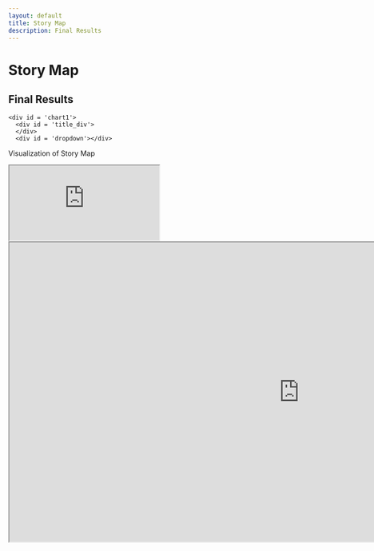 ```yaml
---
layout: default
title: Story Map
description: Final Results
---
```


# Story Map

## Final Results

<style>
.background {
  fill: #eee;
  pointer-events: all;
}
.background-trial {
  fill: 'black';
}
.button {
  position: relative;
}
.map-layer {
  fill: #fff;
  stroke: #aaa;
}
.effect-layer{
  pointer-events:none;
}
text{
  font-family: 'Helvetica Neue', Helvetica, Arial, sans-serif;
  font-weight: 300;
}
text.big-text{
  font-size: 30px;
  font-weight: 400;
}
.effect-layer text, text.dummy-text{
  font-size: 12px;
}
.tooltip {
  position: absolute;
  z-index: 10;
  visibility: hidden;
  background: Beige;
}
</style>

<script src="https://d3js.org/d3.v3.min.js"></script>
    <div id = 'chart1'>
      <div id = 'title_div'>
      </div>
      <div id = 'dropdown'></div>
  </div>
  

<script>
var width = 1160,
    height = 600,
    centered;
// Define color scale
var color = d3.scale.linear()
  .domain([1, 5])
  .clamp(true)
  .range(['white', 'SteelBlue']);
var projection = d3.geo.mercator()
                     .scale(900)
                     .center([-103.7,38])
                     .translate([(width)/2, (height)/2])
var path = d3.geo.path()
  .projection(projection);
var title_svg = d3.select('#title_div')
  .append('svg')
  .attr('width', width)
  .attr('height', 100);
  title_svg.append('rect')
    .attr('class', 'background')
    .attr('width', width)
    .attr('height', 100);
// Set svg width & height
var svg = d3.select('#chart1')
  .append('svg')
  .attr('width', width)
  .attr('height', height);
// Add background
svg.append('rect')
  .attr('class', 'background')
  .attr('width', width)
  .attr('height', height);
var filter_y = 77;
var filter_text = 90;
var assigned = true;
var years = [2001, 2002, 2003, 2004, 2005, 2006, 2007, 2008, 2009, 2010, 2011, 2012];
title_svg.append('text').text('Patents: ').attr('x', 10).attr('y', filter_text);
var assigned_filter = title_svg.append('rect')
  .attr('id', 'assigned_filter')
  .attr('width', 70)
  .attr('height', 18)
  .attr('x', 80)
  .attr('y', filter_y)
  .style('opacity', 0.5);
  title_svg.append('text').text('Assigned').attr('x', 90).attr('y', filter_text).style('font-size', 12);
var invented_filter = title_svg.append('rect')
  .attr('id', 'invented_filter')
  .attr('width', 70)
  .attr('height', 18)
  .attr('x', 150)
  .attr('y', filter_y)
  .style('opacity', 0.2);
  title_svg.append('text').text('Invented').attr('id', 'invented_filter').attr('x', 165).attr('y', filter_text).style('font-size', 12);
// var xScale = d3.scale.linear()
//           .domain([0, d3.max(years)])
//           .range([200, 700]);
// console.log(xScale);
// var year_filter = title_svg.append('rect')
//   .attr('id', 'year_filter')
var g = svg.append('g');
var effectLayer = g.append('g')
  .classed('effect-layer', true);
var mapLayer = g.append('g')
  .classed('map-layer', true);
var dummyText = g.append('text')
  .classed('dummy-text', true)
  .attr('x', 10)
  .attr('y', 30)
  .style('opacity', 0);
var bigText = g.append('text')
  .classed('big-text', true)
  .attr('x', 20)
  .attr('y', 45);
var tooltip = d3.select('#chart1')
       .append('g')
       .attr('class', 'tooltip');
svg.append('rect')
  .attr('id', 'summary_stats')
  .attr('width', (width / 5) + 20)
  .attr('height', 900)
  .attr("transform","translate(0,0)")
  .attr("fill", "SteelBlue")
  .style('opacity', 0.1)
  .attr('stroke', 'black')
  .attr('stroke-width', 0.2);
title_svg.append('text')
  .attr('id', 'title')
  .text('Top Innovative Cities in the United States')
  .attr('font-size', 20)
  .attr('x', 400)
  .attr('y', 30);
svg.append('text')
  .attr('id', 'year')
  .text('Year: ')
  .attr('font-weight', 'bold')
  .attr('font-size', 12)
  .attr('x', 10)
  .attr('y', 30);
svg.append('text')
  .attr('id', 'top_features')
  .text('Logistic Regression Coefficients: ')
  .attr('font-weight', 'bold')
  .attr('font-size', 12)
  .attr('x', 10)
  .attr('y', 50);
svg.append('text')
  .text('Feature')
  .attr('font-weight', 'bold')
  .attr('font-size', 12)
  .attr('x', 20)
  .attr('y', 80);
svg.append('text')
  .text('Assigned')
  .attr('font-weight', 'bold')
  .attr('font-size', 12)
  .attr('x', 120)
  .attr('y', 80);
svg.append('text')
    .text('Invented')
    .attr('font-weight', 'bold')
    .attr('font-size', 12)
    .attr('x', 180)
    .attr('y', 80);
svg.append('text')
  .text('Top Cities: ')
  .attr('id', 'top_cities')
  .attr('font-weight', 'bold')
  .attr('font-size', 12)
  .attr('x', 10)
  .attr('y', 250);
svg.append('text')
  .text('Place: ')
  .attr('font-weight', 'bold')
  .attr('font-size', 12)
  .attr('x', 10)
  .attr('y', 400);
svg.append('text')
  .text('Total Patents: ')
  .attr('font-weight', 'bold')
  .attr('font-size', 12)
  .attr('x', 10)
  .attr('y', 420);
svg.append('text')
  .text('Total Invented Patents: ')
  .attr('font-weight', 'bold')
  .attr('font-size', 12)
  .attr('x', 10)
  .attr('y', 440);
svg.append('text')
  .text('Average SBIR Funding: ')
  .attr('font-weight', 'bold')
  .attr('font-size', 12)
  .attr('x', 10)
  .attr('y', 460);
svg.append('text')
  .text('Percent Creative Class: ')
  .attr('font-weight', 'bold')
  .attr('font-size', 12)
  .attr('x', 10)
  .attr('y', 480);
svg.append('text')
  .text("Percent Bachelor's Deg: ")
  .attr('font-weight', 'bold')
  .attr('font-size', 12)
  .attr('x', 10)
  .attr('y', 500);
svg.append('text')
  .text("Percent Graduate Deg: ")
  .attr('font-weight', 'bold')
  .attr('font-size', 12)
  .attr('x', 10)
  .attr('y', 520);
svg.append('text')
  .text("Percent Foreign Born: ")
  .attr('font-weight', 'bold')
  .attr('font-size', 12)
  .attr('x', 10)
  .attr('y', 540);
svg.append('text')
  .text("Median Household Income: ")
  .attr('font-weight', 'bold')
  .attr('font-size', 12)
  .attr('x', 10)
  .attr('y', 560);
d3.json('https://gist.githubusercontent.com/rohuniyer/c44fead13bb1f6ec517bdb53f36870da/raw/aba3df59a745810f7afef833b0728a6b70ba8129/new_cities_stats.json', function(error, mapData) {
  //console.log(mapData.features[0].properties.place_name)
  var features = mapData.features;
  var spacing = 20;
  var f_3 = d3.format(".3f");
  var f_1 = d3.format(",.0f");
  var year = 2001;
  d3.csv('https://raw.githubusercontent.com/rohuniyer/a_story_of_cities_and_patents/master/csv_for_summary.csv',
    function(data) {
      //console.log(data[0]);
      var annualPatentSummary = d3.nest()
        .key(function(d) { return d.Year; })
        .rollup(function(v) { return d3.sum(v, function(d) { return d['Patents']; }); })
        .entries(data);
      var annualInventorPatentSummary = d3.nest()
          .key(function(d) { return d.Year; })
          .rollup(function(v) { return d3.sum(v, function(d) { return d.inventor_patents; }); })
          .entries(data);
      var annualSBIRSummary = d3.nest()
        .key(function(d) { return d.Year; })
        .rollup(function(v) { return d3.mean(v, function(d) { return d['Award Mean']; }); })
        .entries(data);
      var annualCC = d3.nest()
        .key(function(d) { return d.Year; })
        .rollup(function(v) { return d3.mean(v, function(d) { return d.percent_creative_class; }); })
        .entries(data);
      var annualBachelors = d3.nest()
        .key(function(d) {return d.Year; })
        .rollup(function(v) { return d3.mean(v, function(d) { return d.percent_bachelors; }); })
        .entries(data);
      var annualGraduate = d3.nest()
        .key(function(d) { return d.Year; })
        .rollup(function(v) { return d3.mean(v, function(d) { return d.percent_graduate; }); })
        .entries(data);
      var annualForeignBorn = d3.nest()
        .key(function(d) { return d.Year; })
        .rollup(function(v) { return d3.mean(v, function(d) { return d.percent_foreign_born; }); })
        .entries(data);
      var annualMedianIncome = d3.nest()
        .key(function(d) { return d.Year; })
        .rollup(function(v) { return d3.mean(v, function(d) { return d.median_household_income; }); })
        .entries(data);
      var topCities = d3.nest()
        .key(function(d) { return d.Year; })
        .entries(data);
      function rank_inventor_cities() {
        var ranked_cities = [];
        for (var i = 0; i < Object.keys(topCities).length; i++) {
          ranked_cities.push(topCities[i].values.map(d => [d.city_state, d.inventor_patents]));
        }
        for (var i = 0; i < ranked_cities.length; i++) {
          ranked_cities[i].sort(function (a, b) {
            return b[1] - a[1];
          })
          ranked_cities[i] = ranked_cities[i].map(d => d[0]);
        }
        return ranked_cities;
      }
      var ranked_inventor_cities = rank_inventor_cities();
      function get_cities() {
        var ranked_cities = []
        for (var i = 0; i < Object.keys(topCities).length; i++) {
          ranked_cities.push(topCities[i].values.map(d => d.city_state));
        }
        return ranked_cities;
      }
      var ranked_cities = get_cities();
      d3.csv('https://raw.githubusercontent.com/rohuniyer/a_story_of_cities_and_patents/master/regression_results.csv',
        function(regression_data) {
          var annualRegressionSummary = d3.nest()
            .key(function(d) { return d.Year; })
            .key(function(v) { return v.score; })
            .entries(regression_data);
          function regression_results_text() {
            var results_y = 100;
            //Award Mean
            svg.append('text')
              .text('SBIR Mean: ')
              .attr('font-size', 12)
              .attr('x', 20)
              .attr('y', results_y);
            svg.append('text')
              .text(function(d) {
                return f_3(annualRegressionSummary[year-2001].values[0].values[0].award_mean);
              })
              .attr('id', 'award_mean_sa')
              .attr('font-size', 12)
              .attr('x', 120)
              .attr('y', results_y);
            svg.append('text')
              .text(function(d) {
                return f_3(annualRegressionSummary[year-2001].values[1].values[0].award_mean);
              })
              .attr('id', 'award_mean_si')
              .attr('font-size', 12)
              .attr('x', 180)
              .attr('y', results_y);
            //Perc Creative Class
            svg.append('text')
              .text('Creative Class: ')
              .attr('font-size', 12)
              .attr('x', 20)
              .attr('y', results_y + spacing);
            svg.append('text')
              .text(function(d) {
                return f_3(annualRegressionSummary[year-2001].values[0].values[0].scaled_perc_creative_class);
              })
              .attr('id', 'scaled_perc_creative_class_sa')
              .attr('font-size', 12)
              .attr('x', 120)
              .attr('y', results_y + spacing);
            svg.append('text')
              .text(function(d) {
                return f_3(annualRegressionSummary[year-2001].values[1].values[0].scaled_perc_creative_class);
              })
              .attr('id', 'scaled_perc_creative_class_si')
              .attr('font-size', 12)
              .attr('x', 180)
              .attr('y', results_y + spacing);
            //Perc Bachelors
            svg.append('text')
              .text('Bachelors Deg.: ')
              .attr('font-size', 12)
              .attr('x', 20)
              .attr('y', results_y + (2*spacing));
            svg.append('text')
              .text(function(d) {
                return f_3(annualRegressionSummary[year-2001].values[0].values[0].percent_bachelors);
              })
              .attr('id', 'percent_bachelors_sa')
              .attr('font-size', 12)
              .attr('x', 120)
              .attr('y', results_y + (2*spacing));
            svg.append('text')
              .text(function(d) {
                return f_3(annualRegressionSummary[year-2001].values[1].values[0].percent_bachelors);
              })
              .attr('id', 'percent_bachelors_si')
              .attr('font-size', 12)
              .attr('x', 180)
              .attr('y', results_y + (2*spacing));
            //Perc Graduate
            svg.append('text')
              .text('Graduates Deg.: ')
              .attr('font-size', 12)
              .attr('x', 20)
              .attr('y', results_y + (3*spacing));
            svg.append('text')
              .text(function(d) {
                return f_3(annualRegressionSummary[year-2001].values[0].values[0].percent_graduate);
              })
              .attr('id', 'percent_graduate_sa')
              .attr('font-size', 12)
              .attr('x', 120)
              .attr('y', results_y + (3*spacing));
            svg.append('text')
              .text(function(d) {
                return f_3(annualRegressionSummary[year-2001].values[1].values[0].percent_graduate);
              })
              .attr('id', 'percent_graduate_si')
              .attr('font-size', 12)
              .attr('x', 180)
              .attr('y', results_y + (3*spacing));
              //Perc Foreign Born
              svg.append('text')
                .text('Foreign Born: ')
                .attr('font-size', 12)
                .attr('x', 20)
                .attr('y', results_y + (4*spacing));
              svg.append('text')
                .text(function(d) {
                  return f_3(annualRegressionSummary[year-2001].values[0].values[0].percent_foreign_born);
                })
                .attr('id', 'percent_foreign_born_sa')
                .attr('font-size', 12)
                .attr('x', 120)
                .attr('y', results_y + (4*spacing));
              svg.append('text')
                .text(function(d) {
                  return f_3(annualRegressionSummary[year-2001].values[1].values[0].percent_foreign_born);
                })
                .attr('id', 'percent_foreign_born_si')
                .attr('font-size', 12)
                .attr('x', 180)
                .attr('y', results_y + (4*spacing));
              //Recipient Mean
              svg.append('text')
                .text('Federal Funding: ')
                .attr('font-size', 12)
                .attr('x', 20)
                .attr('y', results_y + (5*spacing));
              svg.append('text')
                .text(function(d) {
                  return f_3(annualRegressionSummary[year-2001].values[0].values[0].recipient_mean);
                })
                .attr('id', 'recipient_mean_sa')
                .attr('font-size', 12)
                .attr('x', 120)
                .attr('y', results_y + (5*spacing));
              svg.append('text')
                .text(function(d) {
                  return f_3(annualRegressionSummary[year-2001].values[1].values[0].recipient_mean);
                })
                .attr('id', 'recipient_mean_si')
                .attr('font-size', 12)
                .attr('x', 180)
                .attr('y', results_y + (5*spacing));
              //Median Household Income
              svg.append('text')
                .text('Household Income: ')
                .attr('font-size', 12)
                .attr('x', 20)
                .attr('y', results_y + (6*spacing));
              svg.append('text')
                .text(function(d) {
                  return f_3(annualRegressionSummary[year-2001].values[0].values[0].median_household_income);
                })
                .attr('id', 'median_household_income_sa')
                .attr('font-size', 12)
                .attr('x', 120)
                .attr('y', results_y + (6*spacing));
              svg.append('text')
                .text(function(d) {
                  return f_3(annualRegressionSummary[year-2001].values[1].values[0].median_household_income);
                })
                .attr('id', 'median_household_income_si')
                .attr('font-size', 12)
                .attr('x', 180)
                .attr('y', results_y + (6*spacing));
          }
          regression_results_text();
  d3.json('https://raw.githubusercontent.com/rohuniyer/a_story_of_cities_and_patents/master/city_stats.json', function(error, cityData) {
    var centroids = features.map(function (feature){
      return path.centroid(feature);
    });
      var years = Object.keys(cityData).sort();
      var dropdown = d3.select("#chart1")
                    .append('select')
                    .attr('x', 40)
                    .attr('y', 100);
      dropdown.selectAll("option")
                    .data(years)
                  .enter().append("option")
                    .attr("value", function (d) { return d; })
                    .text(function (d) {
                        return d[0].toUpperCase() + d.slice(1,d.length);
                    });
      var city_features = cityData[year];
      draw_legend();
      function write_top_cities() {
        svg.append('text')
         .html(function (d) {
           if (assigned) {
             var curr_city = city_features[ranked_cities[year-2001][0]]
           }
           else {
             var curr_city = city_features[ranked_inventor_cities[year-2001][0]]
           }
           var city_rank = '1 | ' + curr_city.city_for_viewing;
           return city_rank; //topCities[year-2001].values[0].city_state;
         })
         .attr('id', 'top_cities_1')
         .attr('font-size', 12)
         .attr('x', 20)
         .attr('y', 270)
         svg.append('text')
          .html(function (d) {
            if (assigned) {
              var curr_city = city_features[ranked_cities[year-2001][1]]
            }
            else {
              var curr_city = city_features[ranked_inventor_cities[year-2001][1]]
            }
            var city_rank = '2 | ' + curr_city.city_for_viewing;
            return city_rank; //topCities[year-2001].values[0].city_state;
          })
          .attr('id', 'top_cities_2')
          .attr('font-size', 12)
          .attr('x', 20)
          .attr('y', 285)
          svg.append('text')
           .html(function (d) {
             if (assigned) {
               var curr_city = city_features[ranked_cities[year-2001][2]]
             }
             else {
               var curr_city = city_features[ranked_inventor_cities[year-2001][2]]
             }
             var city_rank = '3 | ' + curr_city.city_for_viewing;
             return city_rank; //topCities[year-2001].values[0].city_state;
           })
           .attr('id', 'top_cities_3')
           .attr('font-size', 12)
           .attr('x', 20)
           .attr('y', 300)
           svg.append('text')
            .html(function (d) {
              if (assigned) {
                var curr_city = city_features[ranked_cities[year-2001][3]]
              }
              else {
                var curr_city = city_features[ranked_inventor_cities[year-2001][3]]
              }
              var city_rank = '4 | ' + curr_city.city_for_viewing;
              return city_rank; //topCities[year-2001].values[0].city_state;
            })
            .attr('id', 'top_cities_4')
            .attr('font-size', 12)
            .attr('x', 20)
            .attr('y', 315)
            svg.append('text')
             .html(function (d) {
               if (assigned) {
                 var curr_city = city_features[ranked_cities[year-2001][4]]
               }
               else {
                 var curr_city = city_features[ranked_inventor_cities[year-2001][4]]
               }
               var city_rank = '5 | ' + curr_city.city_for_viewing;
               return city_rank; //topCities[year-2001].values[0].city_state;
             })
             .attr('id', 'top_cities_5')
             .attr('font-size', 12)
             .attr('x', 20)
             .attr('y', 330)
      }
      write_top_cities();
      var summary_stats_x = 150;
      var summary_stats_y = 400;
       svg.append('text')
         .text('USA')
         .attr('id', 'place_name')
         .attr('font-size', 12)
         .attr('x', summary_stats_x)
         .attr('y', 400);
       svg.append('text')
         .text(function(d) {
           return f_1(annualPatentSummary[year - 2001].values);
         })
         .attr('id', 'patents')
         .attr('font-size', 12)
         .attr('x', summary_stats_x)
         .attr('y', 420);
      svg.append('text')
           .text(function(d) {
             return f_1(annualInventorPatentSummary[year - 2001].values);
           })
           .attr('id', 'inventor_patents')
           .attr('font-size', 12)
           .attr('x', summary_stats_x)
           .attr('y', 440);
      svg.append('text')
         .text(function (d) {
           return '$' + f_1(annualSBIRSummary[year - 2001].values);
         })
         .attr('id', 'funding')
         .attr('font-size', 12)
         .attr('x', summary_stats_x)
         .attr('y', 460);
      svg.append('text')
         .text(function(d) {
           return f_3(annualCC[year - 2001].values);
         })
         .attr('id', 'perc_cc')
         .attr('font-size', 12)
         .attr('x', summary_stats_x)
         .attr('y', 480);
         svg.append('text')
            .text(function(d) {
              return f_3(annualBachelors[year - 2001].values);
            })
            .attr('id', 'perc_bachelors_summary')
            .attr('font-size', 12)
            .attr('x', summary_stats_x)
            .attr('y', 500);
        svg.append('text')
           .text(function(d) {
             return f_3(annualGraduate[year - 2001].values);
           })
           .attr('id', 'perc_graduate_summary')
           .attr('font-size', 12)
           .attr('x', summary_stats_x)
           .attr('y', 520);
       svg.append('text')
          .text(function(d) {
            return f_3(annualForeignBorn[year - 2001].values);
          })
          .attr('id', 'perc_fb_summary')
          .attr('font-size', 12)
          .attr('x', summary_stats_x)
          .attr('y', 540);
      svg.append('text')
         .text(function(d) {
           return '$' + f_1(annualMedianIncome[year - 2001].values);
         })
         .attr('id', 'perc_income_summary')
         .attr('font-size', 12)
         .attr('x', summary_stats_x)
         .attr('y', 560);
      function draw_circles() {
        mapLayer.selectAll('circle')
            .data(features)
            .enter().append('circle')
            .attr('cx', function(d) {
              return projection([d.properties.lon, d.properties.lat])[0];
            })
            .attr('cy', function(d) {
              return projection([d.properties.lon, d.properties.lat])[1];
            })
            .attr('r', function(d) {
              var city_name = d.properties.city_state;
              var curr_city = city_features[city_name];
              if (assigned) {
                return Math.pow(Math.log(curr_city.Patents / 2), 1.5);
              }
              else{
                return Math.pow(Math.log(curr_city.inventor_patents / 2), 1.5);
              }
              //return (Math.pow(curr_city.Score_assigned, 3)) / 8;
            })
            .attr("stroke","")
            .style('fill', function(d) {
              var city_name = d.properties.city_state;
              var curr_city = city_features[city_name];
              return (color(curr_city.Score_invented));
            })
            .on('mouseover', function(d) {
                  d3.select(this)
                    .style('fill', 'grey')
                    .attr("stroke","black");
                    var city_name = d.properties.city_state;
                    var curr_city = city_features[city_name];
                    //mouseover(curr_city);
                    tooltip.html(format_description(d, curr_city));
                    tooltip.style('visibility', 'visible');
                    tooltip.style('top', (d3.event.pageY+20) + "px")
                           .style('left', (d3.event.pageX+10) + "px");
             })
            .on('mouseout', function(d) {
                    var city_name = d.properties.city_state;
                    var curr_city = city_features[city_name];
                    d3.select(this).style('fill', function(d) {
                        return (color(curr_city.Score_invented));
                    })
                    .attr("stroke","");
                    tooltip.style('visibility', 'hidden');
            })
            .on('click', function(d) {
                      var city_name = d.properties.city_state;
                      var curr_city = city_features[city_name];
                      change_summary_stats(d, curr_city);
                      change_clicked_top_cities(d, city_name);
                      clicked(d, curr_city);
            });
      }
      draw_circles();
      //Draw each province as a path
      assigned_filter.on("click", function(d) {
        console.log("assigned_filter");
        d3.select(this).style('opacity', 0.5);
        d3.select('#invented_filter').style('opacity', 0.2);
        assigned = true;
        change_top_cities();
        mapLayer.selectAll('circle')
            .data(features)
            .attr('cx', function(d) {
              return projection([d.properties.lon, d.properties.lat])[0];
            })
            .attr('cy', function(d) {
              return projection([d.properties.lon, d.properties.lat])[1];
            })
            .attr('r', function(d) {
              var city_name = d.properties.city_state;
              var curr_city = city_features[city_name];
                if (assigned) {
                  return Math.pow(Math.log(curr_city.Patents / 2), 1.5);
                }
                else{
                  return Math.pow(Math.log(curr_city.inventor_patents / 2), 1.5);
                }
            })
            .attr("stroke","")
            .style('fill', function(d) {
              var city_name = d.properties.city_state;
              var curr_city = city_features[city_name];
              return (color(curr_city.Score_invented));
            })
            .on('mouseover', function(d) {
                  d3.select(this)
                    .style('fill', 'grey')
                    .attr("stroke","black");
                    var city_name = d.properties.city_state;
                    var curr_city = city_features[city_name];
                    //mouseover(curr_city);
                    tooltip.html(format_description(d, curr_city));
                    tooltip.style('visibility', 'visible');
                    tooltip.style('top', (d3.event.pageY+20) + "px")
                           .style('left', (d3.event.pageX+10) + "px");
             })
            .on('mouseout', function(d) {
                    var city_name = d.properties.city_state;
                    var curr_city = city_features[city_name];
                    d3.select(this).style('fill', function(d) {
                        return (color(curr_city.Score_invented));
                    })
                    .attr("stroke","");
                    tooltip.style('visibility', 'hidden');
            })
            .on('click', function(d) {
                      var city_name = d.properties.city_state;
                      var curr_city = city_features[city_name];
                      change_summary_stats(d, curr_city);
                      change_clicked_top_cities(d, city_name);
                      clicked(d, curr_city);
            });
      });
      invented_filter.on('click', function() {
        console.log('invented_filter');
        d3.select(this).style('opacity', 0.5);
        d3.select('#assigned_filter').style('opacity', 0.2);
        assigned = false;
        change_top_cities();
        mapLayer.selectAll('circle')
            .data(features)
            .attr('cx', function(d) {
              return projection([d.properties.lon, d.properties.lat])[0];
            })
            .attr('cy', function(d) {
              return projection([d.properties.lon, d.properties.lat])[1];
            })
            .attr('r', function(d) {
              var city_name = d.properties.city_state;
              var curr_city = city_features[city_name];
                if (assigned) {
                  return Math.pow(Math.log(curr_city.Patents / 2), 1.5);
                }
                else{
                  return Math.pow(Math.log(curr_city.inventor_patents / 2), 1.5);
                }
            })
            .attr("stroke","")
            .style('fill', function(d) {
              var city_name = d.properties.city_state;
              var curr_city = city_features[city_name];
              return (color(curr_city.Score_invented));
            })
            .on('mouseover', function(d) {
                  d3.select(this)
                    .style('fill', 'grey')
                    .attr("stroke","black");
                    var city_name = d.properties.city_state;
                    var curr_city = city_features[city_name];
                    //mouseover(curr_city);
                    tooltip.html(format_description(d, curr_city));
                    tooltip.style('visibility', 'visible');
                    tooltip.style('top', (d3.event.pageY+20) + "px")
                           .style('left', (d3.event.pageX+10) + "px");
             })
            .on('mouseout', function(d) {
                    var city_name = d.properties.city_state;
                    var curr_city = city_features[city_name];
                    d3.select(this).style('fill', function(d) {
                        return (color(curr_city.Score_invented));
                    })
                    .attr("stroke","");
                    tooltip.style('visibility', 'hidden');
            })
            .on('click', function(d) {
                      var city_name = d.properties.city_state;
                      var curr_city = city_features[city_name];
                      change_summary_stats(d, curr_city);
                      change_clicked_top_cities(d, city_name);
                      clicked(d, curr_city);
            });
      })
          // When the button is changed, run the updateChart function
          dropdown.on("change", function(d) {
              year = d3.select(this).property('value')
              var city_features = cityData[year];
              change_annual_stats(d);
              change_regression_results_text(d);
              change_top_cities(d);
              //Draw each province as a path
              mapLayer.selectAll('circle')
                  .data(features)
                  .attr('cx', function(d) {
                    return projection([d.properties.lon, d.properties.lat])[0];
                  })
                  .attr('cy', function(d) {
                    return projection([d.properties.lon, d.properties.lat])[1];
                  })
                  .attr('r', function(d) {
                    var city_name = d.properties.city_state;
                    var curr_city = city_features[city_name];
                      if (assigned) {
                        return Math.pow(Math.log(curr_city.Patents / 2), 1.5);
                      }
                      else{
                        return Math.pow(Math.log(curr_city.inventor_patents / 2), 1.5);
                      }
                  })
                  .attr("stroke","")
                  .style('fill', function(d) {
                    var city_name = d.properties.city_state;
                    var curr_city = city_features[city_name];
                    return (color(curr_city.Score_invented));
                  })
                  .on('mouseover', function(d) {
                        d3.select(this)
                          .style('fill', 'grey')
                          .attr("stroke","black");
                          var city_name = d.properties.city_state;
                          var curr_city = city_features[city_name];
                          //mouseover(curr_city);
                          tooltip.html(format_description(d, curr_city));
                          tooltip.style('visibility', 'visible');
                          tooltip.style('top', (d3.event.pageY+20) + "px")
                                 .style('left', (d3.event.pageX+10) + "px");
                   })
                  .on('mouseout', function(d) {
                          var city_name = d.properties.city_state;
                          var curr_city = city_features[city_name];
                          d3.select(this).style('fill', function(d) {
                              return (color(curr_city.Score_invented));
                          })
                          .attr("stroke","");
                          tooltip.style('visibility', 'hidden');
                  })
                  .on('click', function(d) {
                            var city_name = d.properties.city_state;
                            var curr_city = city_features[city_name];
                            change_summary_stats(d, curr_city);
                            change_clicked_top_cities(d, city_name);
                            clicked(d, curr_city);
                  });
          })
          function format_description(d, curr_city) {
            var to_return = '<b> ' + curr_city.city_for_viewing +  ' </b> <br> Patents: ' + curr_city.Patents +  ' </b> <br> Invented Patents: ' + curr_city.inventor_patents;
            return to_return;
          }
          // When clicked, zoom in
          function clicked(d, curr_city) {
            var x, y, k;
            // Compute centroid of the selected path
            if (d && centered !== d) {
              d3.select('#summary_stats')
                .style('opacity', 0.2);
              var centroid = path.centroid(d);
              x = centroid[0];
              y = centroid[1];
              k = 8;
              centered = d;
              // d3.select('#title').text('');
              mapLayer.selectAll('circle')
                .transition()
                .duration(750)
                .attr("stroke-width", 0.1)
                .attr('r', function(d) {
                  var city_name = d.properties.city_state;
                  var curr_city = city_features[city_name];
                  if (assigned) {
                    return Math.pow(Math.log(curr_city.Patents / 12), 1.2);
                  }
                  else {
                    return Math.pow(Math.log(curr_city.inventor_patents / 12), 1.2);
                  }
          //          return d.properties.Score_assigned / 3.5;
              });
            } else {
              d3.select('#summary_stats')
                .style('opacity', 0.2);
              x = width/2;
              y = height/2;
              k = 1;
              centered = null;
              // d3.select('#title').text('Top Innovative Cities in the United States');
              mapLayer.selectAll('circle')
                  .transition()
                  .duration(750)
                  .attr("stroke-width", 0.5)
                  .attr('r', function(d) {
                              var city_name = d.properties.city_state;
                              var curr_city = city_features[city_name];
                              if (assigned) {
                                return Math.pow(Math.log(curr_city.Patents / 2), 1.5);
                              }
                              else{
                                return Math.pow(Math.log(curr_city.inventor_patents / 2), 1.5);
                              }
                        //return (Math.pow(curr_city.Score_assigned, 3)) / 8;
                      //return (d.properties.fips);
                      // return (Math.pow(d.properties.Year, 3)) / 8;
              });
            }
            //change_summary_stats(d);
            // Zoom
            g.transition()
              .duration(750)
              .attr('transform', 'translate(' + width / 2 + ',' + height / 2 + ')scale(' + k + ')translate(' + -x + ',' + -y + ')');
          }
          function draw_legend() {
            var top_City = ranked_cities[year-2001][0]
            var tophalf_City = ranked_cities[year-2001][30]
            var bottomhalf_City = ranked_cities[year-2001][80]
            var bottom_City = ranked_cities[year-2001][200]
            svg.append('circle')
              .attr('cx', width - 120)
              .attr('cy', height - 30)
              .attr('r', function(d) {
                var city = city_features[top_City]
                return Math.pow(Math.log(5000 / 2), 1.5);
              })
              .style('fill','blue')
              .style('opacity', 0.3);
            svg.append('text')
              .text(function(d) { return '5000 Patents' })
              .attr('font-size', 12)
              .attr('x', width - 90)
              .attr('y', height - 25);
              svg.append('circle')
                .attr('cx', width - 120)
                .attr('cy', height - 70)
                .attr('r', function(d) {
                  var city = city_features[tophalf_City]
                  return Math.pow(Math.log(1000 / 2), 1.5);
                })
                .style('fill','blue')
                .style('opacity', 0.3);
                svg.append('text')
                  .text(function(d) { return '1000' })
                  .attr('font-size', 12)
                  .attr('x', width - 90)
                  .attr('y', height - 70);
              svg.append('circle')
                .attr('cx', width - 120)
                .attr('cy', height - 100)
                .attr('r', function(d) {
                  var city = city_features[bottomhalf_City]
                  return Math.pow(Math.log(200 / 2), 1.5);
                })
                .style('fill','blue')
                .style('opacity', 0.3);
                svg.append('text')
                  .text(function(d) { return '200' })
                  .attr('font-size', 12)
                  .attr('x', width - 90)
                  .attr('y', height - 95);
            svg.append('circle')
              .attr('cx', width - 120)
              .attr('cy', height - 120)
              .attr('r', function(d) {
                var city = city_features[bottom_City]
                return Math.pow(Math.log(50 / 2), 1.5);
              })
              .style('fill','blue')
              .style('opacity', 0.3);
              svg.append('text')
                .text(function(d) { return '50'  })
                .attr('font-size', 12)
                .attr('x', width - 90)
                .attr('y', height - 115);
          }
          function change_annual_stats(d) {
            d3.select('#place_name').text("USA");
            d3.select("#patents").text(f_1(annualPatentSummary[year - 2001].values));
            d3.select('#inventor_patents').text(f_1(annualInventorPatentSummary[year-2001].values));
            d3.select('#funding').text('$' + f_1(annualSBIRSummary[year - 2001].values));
            d3.select('#perc_cc').text(f_3(annualCC[year - 2001].values));
            d3.select('#perc_bachelors_summary').text(f_3(annualBachelors[year - 2001].values));
            d3.select('#perc_graduate_summary').text(f_3(annualGraduate[year - 2001].values));
            d3.select('#perc_fb_summary').text(f_3(annualForeignBorn[year - 2001].values));
            d3.select('#perc_income_summary').text('$' + f_1(annualMedianIncome[year - 2001].values));
          }
          function change_summary_stats(d, curr_city) {
                if (d && centered !== d) {
                  d3.select('#place_name').text(curr_city.city_for_viewing);
                  d3.select("#patents").text(curr_city.Patents);
                  d3.select("#inventor_patents").text(curr_city.inventor_patents)
                  d3.select('#funding').text('$' + f_1(curr_city['Award Mean']));
                  d3.select('#perc_cc').text(f_3(curr_city.percent_creative_class));
                  d3.select('#perc_bachelors_summary').text(f_3(curr_city.percent_bachelors));
                  d3.select('#perc_graduate_summary').text(f_3(curr_city.percent_graduate));
                  d3.select('#perc_fb_summary').text(f_3(curr_city.percent_foreign_born));
                  d3.select('#perc_income_summary').text('$' + f_1(curr_city.median_household_income));
                }
                else {
                  d3.select('#place_name').text("USA");
                  d3.select("#patents").text(f_1(annualPatentSummary[year - 2001].values));
                  d3.select('#inventor_patents').text(f_1(annualInventorPatentSummary[year-2001].values));
                  d3.select('#funding').text('$' + f_1(annualSBIRSummary[year - 2001].values));
                  d3.select('#perc_cc').text(f_3(annualCC[year - 2001].values));
                  d3.select('#perc_bachelors_summary').text(f_3(annualBachelors[year - 2001].values));
                  d3.select('#perc_graduate_summary').text(f_3(annualGraduate[year - 2001].values));
                  d3.select('#perc_fb_summary').text(f_3(annualForeignBorn[year - 2001].values));
                  d3.select('#perc_income_summary').text('$' + f_1(annualMedianIncome[year - 2001].values));
                }
          }
          function change_regression_results_text(d) {
            d3.select('#award_mean_sa').text(f_3(annualRegressionSummary[year-2001].values[0].values[0].award_mean));
            d3.select('#award_mean_si').text(f_3(annualRegressionSummary[year-2001].values[1].values[0].award_mean));
            d3.select('#scaled_perc_creative_class_sa').text(f_3(annualRegressionSummary[year-2001].values[0].values[0].scaled_perc_creative_class));
            d3.select('#scaled_perc_creative_class_si').text(f_3(annualRegressionSummary[year-2001].values[1].values[0].scaled_perc_creative_class));
            d3.select('#percent_bachelors_sa').text(f_3(annualRegressionSummary[year-2001].values[0].values[0].percent_bachelors));
            d3.select('#percent_bachelors_si').text(f_3(annualRegressionSummary[year-2001].values[1].values[0].percent_bachelors));
            d3.select('#percent_graduate_sa').text(f_3(annualRegressionSummary[year-2001].values[0].values[0].percent_graduate));
            d3.select('#percent_graduate_si').text(f_3(annualRegressionSummary[year-2001].values[1].values[0].percent_graduate));
            d3.select('#percent_foreign_born_sa').text(f_3(annualRegressionSummary[year-2001].values[0].values[0].percent_foreign_born));
            d3.select('#percent_foreign_born_si').text(f_3(annualRegressionSummary[year-2001].values[1].values[0].percent_foreign_born));
            d3.select('#recipient_mean_sa').text(f_3(annualRegressionSummary[year-2001].values[0].values[0].recipient_mean));
            d3.select('#recipient_mean_si').text(f_3(annualRegressionSummary[year-2001].values[1].values[0].recipient_mean));
            d3.select('#median_household_income_sa').text(f_3(annualRegressionSummary[year-2001].values[0].values[0].median_household_income));
            d3.select('#median_household_income_si').text(f_3(annualRegressionSummary[year-2001].values[1].values[0].median_household_income));
          }
          function change_clicked_top_cities(d, curr_city) {
            if (d && centered !== d) {
              if (assigned) {
                index = ranked_cities[year-2001].indexOf(curr_city);
                if (index > 3) {
                  var city_rank1 = index-1 + ' | ' + city_features[ranked_cities[year-2001][index-2]].city_for_viewing;
                  var city_rank2 = index + ' | ' + city_features[ranked_cities[year-2001][index-1]].city_for_viewing;
                  var city_rank3 = index+1 + ' | ' + city_features[ranked_cities[year-2001][index]].city_for_viewing;
                  var city_rank4 = index+2 + ' | ' + city_features[ranked_cities[year-2001][index+1]].city_for_viewing;
                  var city_rank5 = index+3 + ' | ' + city_features[ranked_cities[year-2001][index+2]].city_for_viewing;
                  d3.select('#top_cities_1').text(city_rank1);
                  d3.select('#top_cities_2').text(city_rank2);
                  d3.select('#top_cities_3').text(city_rank3);
                  d3.select('#top_cities_4').text(city_rank4);
                  d3.select('#top_cities_5').text(city_rank5);
                }
              }
              else {
                index = ranked_inventor_cities[year-2001].indexOf(curr_city);
                if (index > 3) {
                  var city_rank1 = index-1 + ' | ' + city_features[ranked_inventor_cities[year-2001][index-2]].city_for_viewing;
                  var city_rank2 = index + ' | ' + city_features[ranked_inventor_cities[year-2001][index-1]].city_for_viewing;
                  var city_rank3 = index+1 + ' | ' + city_features[ranked_inventor_cities[year-2001][index]].city_for_viewing;
                  var city_rank4 = index+2 + ' | ' + city_features[ranked_inventor_cities[year-2001][index+1]].city_for_viewing;
                  var city_rank5 = index+3 + ' | ' + city_features[ranked_inventor_cities[year-2001][index+2]].city_for_viewing;
                  d3.select('#top_cities_1').text(city_rank1);
                  d3.select('#top_cities_2').text(city_rank2);
                  d3.select('#top_cities_3').text(city_rank3);
                  d3.select('#top_cities_4').text(city_rank4);
                  d3.select('#top_cities_5').text(city_rank5);
                }
              }
            }
            else {
              if (assigned) {
                var city_rank1= '1 | ' + city_features[ranked_cities[year-2001][0]].city_for_viewing;
                var city_rank2= '2 | ' + city_features[ranked_cities[year-2001][1]].city_for_viewing;
                var city_rank3= '3 | ' + city_features[ranked_cities[year-2001][2]].city_for_viewing;
                var city_rank4= '4 | ' + city_features[ranked_cities[year-2001][3]].city_for_viewing;
                var city_rank5= '5 | ' + city_features[ranked_cities[year-2001][4]].city_for_viewing;
                d3.select('#top_cities_1').text(city_rank1);
                d3.select('#top_cities_2').text(city_rank2);
                d3.select('#top_cities_3').text(city_rank3);
                d3.select('#top_cities_4').text(city_rank4);
                d3.select('#top_cities_5').text(city_rank5);
              }
              else {
                var city_rank1= '1 | ' + city_features[ranked_inventor_cities[year-2001][0]].city_for_viewing;
                var city_rank2= '2 | ' + city_features[ranked_inventor_cities[year-2001][1]].city_for_viewing;
                var city_rank3= '3 | ' + city_features[ranked_inventor_cities[year-2001][2]].city_for_viewing;
                var city_rank4= '4 | ' + city_features[ranked_inventor_cities[year-2001][3]].city_for_viewing;
                var city_rank5= '5 | ' + city_features[ranked_inventor_cities[year-2001][4]].city_for_viewing;
                d3.select('#top_cities_1').text(city_rank1);
                d3.select('#top_cities_2').text(city_rank2);
                d3.select('#top_cities_3').text(city_rank3);
                d3.select('#top_cities_4').text(city_rank4);
                d3.select('#top_cities_5').text(city_rank5);
              }
            }
          }
          function change_top_cities(d) {
              if (assigned) {
                var city_rank1= '1 | ' + city_features[ranked_cities[year-2001][0]].city_for_viewing;
                var city_rank2= '2 | ' + city_features[ranked_cities[year-2001][1]].city_for_viewing;
                var city_rank3= '3 | ' + city_features[ranked_cities[year-2001][2]].city_for_viewing;
                var city_rank4= '4 | ' + city_features[ranked_cities[year-2001][3]].city_for_viewing;
                var city_rank5= '5 | ' + city_features[ranked_cities[year-2001][4]].city_for_viewing;
              }
              else {
                var city_rank1= '1 | ' + city_features[ranked_inventor_cities[year-2001][0]].city_for_viewing;
                var city_rank2= '2 | ' + city_features[ranked_inventor_cities[year-2001][1]].city_for_viewing;
                var city_rank3= '3 | ' + city_features[ranked_inventor_cities[year-2001][2]].city_for_viewing;
                var city_rank4= '4 | ' + city_features[ranked_inventor_cities[year-2001][3]].city_for_viewing;
                var city_rank5= '5 | ' + city_features[ranked_inventor_cities[year-2001][4]].city_for_viewing;
              }
                d3.select('#top_cities_1').text(city_rank1);
                d3.select('#top_cities_2').text(city_rank2);
                d3.select('#top_cities_3').text(city_rank3);
                d3.select('#top_cities_4').text(city_rank4);
                d3.select('#top_cities_5').text(city_rank5);
              }
          // function get_cities_around(curr_city) {
          //
          //   function helper() {
          //     return curr_city;
          //   }
          //
          //   console.log(topCities[year-2001].values.findIndex(helper));
          //
          // }
          });
        });
    });
});
d3.json('https://gist.githubusercontent.com/michellechandra/0b2ce4923dc9b5809922/raw/a476b9098ba0244718b496697c5b350460d32f99/us-states.json',
       function(error,states) {
  var state_features = states.features;
  mapLayer.selectAll("path")
    .data(state_features)
    .enter()
    .append("path")
    .attr("d", path)
    .style('opacity', 0.2)
    .style("stroke", "#fff")
    .style("stroke-width", "1")
    .style('fill', 'purple')
   });
</script>
</body>


<p>Visualization of Story Map</p>

<iframe src="http://bl.ocks.org/rohuniyer/raw/2613866ccf10e816da957d2637b644ec/"></iframe>
<iframe src="http://bl.ocks.org/rohuniyer/2613866ccf10e816da957d2637b644ec" height="600" width="1160"></iframe>
